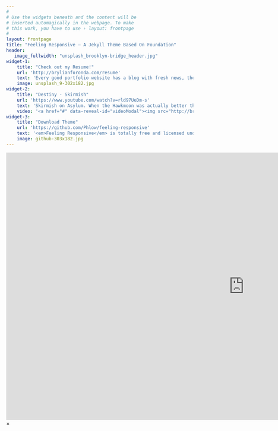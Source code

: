 ```yaml
---
#
# Use the widgets beneath and the content will be
# inserted automagically in the webpage. To make
# this work, you have to use › layout: frontpage
#
layout: frontpage
title: "Feeling Responsive – A Jekyll Theme Based On Foundation"
header:
   image_fullwidth: "unsplash_brooklyn-bridge_header.jpg"
widget-1:
    title: "Check out my Resume!"
    url: 'http://brylianforonda.com/resume'
    text: 'Every good portfolio website has a blog with fresh news, thoughts and develop&shy;ments of your activities. <em>Feeling Responsive</em> offers you a fully functional blog with an archive page to give readers a quick overview of all your posts.'
    image: unsplash_9-302x182.jpg
widget-2:
    title: "Destiny - Skirmish"
    url: 'https://www.youtube.com/watch?v=rld97UeDm-s'
    text: 'Skirmish on Asylum. When the Hawkmoon was actually better than the Thorn...'
    video: '<a href="#" data-reveal-id="videoModal"><img src="http://brylianforonda.com/images/start-video-feeling-responsive-302x182.jpg" width="302" height="182" alt=""></a>'
widget-3:
    title: "Download Theme"
    url: 'https://github.com/Phlow/feeling-responsive'
    text: '<em>Feeling Responsive</em> is totally free and licensed under the MIT License. Make it your own and do with it what you want. Grab your copy or clone it at GitHub and start your website with it. Then tell me via Twitter <a href="http://twitter.com/phlow">@phlow</a>.'
    image: github-303x182.jpg
---
```



<div id="videoModal" class="reveal-modal large" data-reveal="">
  <div class="flex-video widescreen vimeo" style="display: block;">
    <iframe width="1280" height="720" src="https://www.youtube.com/embed/rld97UeDm-s" frameborder="0" allowfullscreen></iframe>
  </div>
  <a class="close-reveal-modal">&#215;</a>
</div>